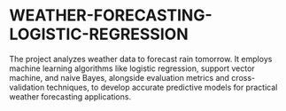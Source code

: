 # WEATHER-FORECASTING-LOGISTIC-REGRESSION
The project analyzes weather data to forecast rain tomorrow. It employs machine learning algorithms like logistic regression, support vector machine, and naive Bayes, alongside evaluation metrics and cross-validation techniques, to develop accurate predictive models for practical weather forecasting applications.
